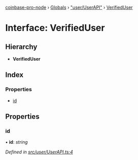 [coinbase-pro-node](../README.md) › [Globals](../globals.md) › ["user/UserAPI"](../modules/_user_userapi_.md) › [VerifiedUser](_user_userapi_.verifieduser.md)

# Interface: VerifiedUser

## Hierarchy

- **VerifiedUser**

## Index

### Properties

- [id](_user_userapi_.verifieduser.md#id)

## Properties

### id

• **id**: _string_

_Defined in [src/user/UserAPI.ts:4](https://github.com/bennyn/coinbase-pro-node/blob/7b978cb/src/user/UserAPI.ts#L4)_
